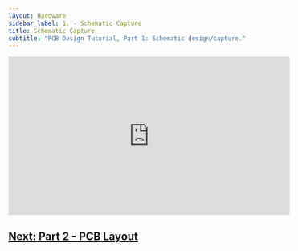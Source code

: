 ```yaml
---
layout: Hardware
sidebar_label: 1. - Schematic Capture
title: Schematic Capture
subtitle: "PCB Design Tutorial, Part 1: Schematic design/capture."
---
```



<p><iframe width="560" height="315" src="https://www.youtube.com/embed/k8xpYY73xPw?si=ZcgzdE4qyl1sjFvg" title="YouTube video player" frameborder="0" allow="accelerometer; autoplay; clipboard-write; encrypted-media; gyroscope; picture-in-picture; web-share" allowfullscreen></iframe></p>

<!-- TODO: add these back in, when the content is finished -->
<!--
## Further Reading

 * [Finding Components](/Hardware/Design/PCB_Design_and_Assembly/PCB_Design_Tutorial/Schematic_Design/Component_Search) - 
 * [Symbols and Footprints]() - 
-->

## [Next: Part 2 - PCB Layout](/Hardware/Tutorials/PCB_Tutorial/PCB_Layout)

